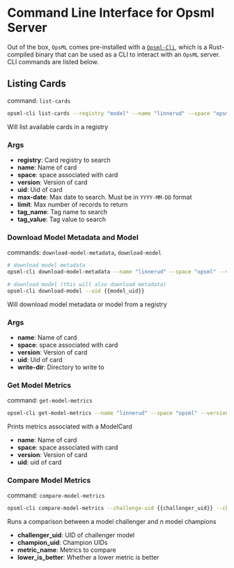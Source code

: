 # Command Line Interface for Opsml Server

Out of the box, `OpsML` comes pre-installed with a [`Opsml-Cli`](https://github.com/demml/opsml-cli), which is a Rust-compiled binary that can be used as a CLI to interact with an `OpsML` server. CLI commands are listed below. 

## Listing Cards

command: `list-cards`


```bash
opsml-cli list-cards --registry "model" --name "linnerud" --space "opsml" --limit 10
```

Will list available cards in a registry

### Args

- **registry**: Card registry to search
- **name**: Name of card
- **space**: space associated with card
- **version**: Version of card
- **uid**: Uid of card
- **max-date**: Max date to search. Must be in `YYYY-MM-DD` format
- **limit**: Max number of records to return
- **tag_name**: Tag name to search
- **tag_value**: Tag value to search

### Download Model Metadata and Model

commands: `download-model-metadata`, `download-model`

```bash
# download model metadata
opsml-cli download-model-metadata --name "linnerud" --space "opsml" --version "1.0.0"

# download model (this will also download metadata)
opsml-cli download-model --uid {{model_uid}}
```

Will download model metadata or model from a registry

### Args

- **name**: Name of card
- **space**: space associated with card
- **version**: Version of card
- **uid**: Uid of card
- **write-dir**: Directory to write to

### Get Model Metrics

command: `get-model-metrics`

```bash
opsml-cli get-model-metrics --name "linnerud" --space "opsml" --version "1.0.0"
```

Prints metrics associated with a ModelCard

- **name**: Name of card
- **space**: space associated with card
- **version**: Version of card
- **uid**: uid of card

### Compare Model Metrics

command: `compare-model-metrics`

```bash
opsml-cli compare-model-metrics --challenge-uid {{challenger_uid}} --champion-uid {{champion_uid}} --metric-name "accuracy" --lower-is-better false
```

Runs a comparison between a model challenger and *n* model champions

- **challenger_uid**: UID of challenger model
- **champion_uid**: Champion UIDs
- **metric_name**: Metrics to compare
- **lower_is_better**: Whether a lower metric is better

